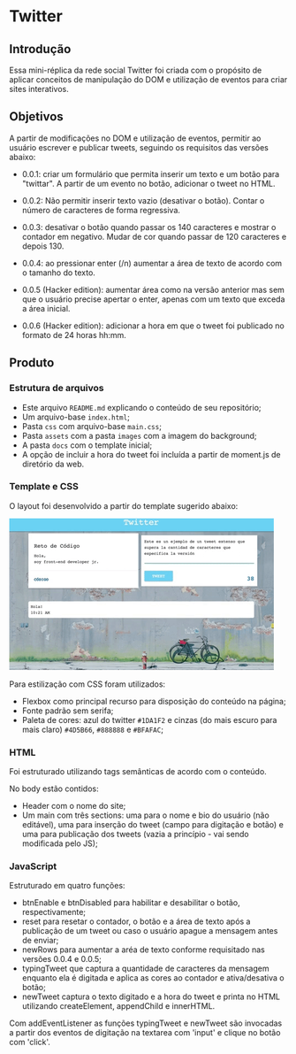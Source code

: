 # Twitter

## Introdução

Essa mini-réplica da rede social Twitter foi criada com o propósito de aplicar conceitos de manipulação do DOM e utilização de eventos para criar sites interativos. 

## Objetivos

A partir de modificações no DOM e utilização de eventos, permitir ao usuário escrever e publicar tweets, seguindo os requisitos das versões abaixo:

* 0.0.1: criar um formulário que permita inserir um texto e um botão para "twittar". A partir de um evento no botão, adicionar o tweet no HTML.

*  0.0.2: Não permitir inserir texto vazio (desativar o botão). Contar o número de caracteres de forma regressiva.

* 0.0.3: desativar o botão quando passar os 140 caracteres e mostrar o contador em negativo. Mudar de cor quando passar de 120 caracteres e depois 130.

* 0.0.4: ao pressionar enter (/n) aumentar a área de texto de acordo com o tamanho do texto.

* 0.0.5 (Hacker edition): aumentar área como na versão anterior mas sem que o usuário precise apertar o enter, apenas com um texto que exceda a área inicial.

* 0.0.6 (Hacker edition): adicionar a hora em que o tweet foi publicado no formato de 24 horas hh:mm.

## Produto

### Estrutura de arquivos

* Este arquivo `README.md` explicando o conteúdo de seu repositório;
* Um arquivo-base `index.html`;
* Pasta `css` com arquivo-base `main.css`;
* Pasta `assets` com a pasta `images` com a imagem do background;
* A pasta `docs` com o template inicial;
* A opção de incluir a hora do tweet foi incluída a partir de moment.js de diretório da web.

### Template e CSS

O layout foi desenvolvido a partir do template sugerido abaixo:

![Twitter template](docs/template.png)


Para estilização com CSS foram utilizados:

* Flexbox como principal recurso para disposição do conteúdo na página;
* Fonte padrão sem serifa;
* Paleta de cores: azul do twitter `#1DA1F2` e cinzas (do mais escuro para mais claro) `#4D5B66`, `#888888` e `#BFAFAC`;

### HTML

Foi estruturado utilizando tags semânticas de acordo com o conteúdo.

No body estão contidos:
* Header com o nome do site;
* Um main com três sections: uma para o nome e bio do usuário (não editável), uma para inserção do tweet (campo para digitação e botão) e uma para publicação dos tweets (vazia a princípio - vai sendo modificada pelo JS);

### JavaScript

Estruturado em quatro funções:
* btnEnable e btnDisabled para habilitar e desabilitar o botão, respectivamente;
* reset para resetar o contador, o botão e a área de texto após a publicação de um tweet ou caso o usuário apague a mensagem antes de enviar;
* newRows para aumentar a aréa de texto conforme requisitado nas versões 0.0.4 e 0.0.5;
* typingTweet que captura a quantidade de caracteres da mensagem enquanto ela é digitada e aplica as cores ao contador e ativa/desativa o botão;
* newTweet captura o texto digitado e a hora do tweet e printa no HTML utilizando createElement, appendChild e innerHTML.

Com addEventListener as funções typingTweet e newTweet são invocadas a partir dos eventos de digitação na textarea com 'input' e clique no botão com 'click'.

